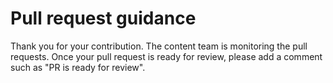 # Pull request guidance

Thank you for your contribution. The content team is monitoring the pull requests. Once your pull request is ready for review, please add a comment such as "PR is ready for review".
